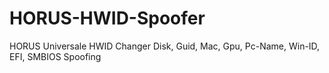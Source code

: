 # HORUS-HWID-Spoofer
HORUS Universale HWID Changer︎ Disk, Guid, Mac, Gpu, Pc-Name, Win-ID, EFI, SMBIOS Spoofing
